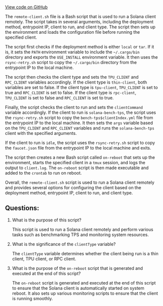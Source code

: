 [View code on GitHub](https://github.com/solana-labs/solana/blob/master/net/remote/remote-client.sh)

The `remote-client.sh` file is a Bash script that is used to run a Solana client remotely. The script takes in several arguments, including the deployment method, entrypoint IP, client to run, and client type. The script then sets up the environment and loads the configuration file before running the specified client.

The script first checks if the deployment method is either `local` or `tar`. If it is, it sets the `PATH` environment variable to include the `~/.cargo/bin` directory and exports the `USE_INSTALL` environment variable. It then uses the `rsync-retry.sh` script to copy the `~/.cargo/bin` directory from the entrypoint IP to the local machine.

The script then checks the client type and sets the `TPU_CLIENT` and `RPC_CLIENT` variables accordingly. If the client type is `thin-client`, both variables are set to false. If the client type is `tpu-client`, `TPU_CLIENT` is set to true and `RPC_CLIENT` is set to false. If the client type is `rpc-client`, `TPU_CLIENT` is set to false and `RPC_CLIENT` is set to true.

Finally, the script checks the client to run and sets the `clientCommand` variable accordingly. If the client to run is `solana-bench-tps`, the script uses the `rsync-retry.sh` script to copy the `bench-tps$clientIndex.yml` file from the entrypoint IP to the local machine. It then sets the `args` variable based on the `TPU_CLIENT` and `RPC_CLIENT` variables and runs the `solana-bench-tps` client with the specified arguments.

If the client to run is `idle`, the script uses the `rsync-retry.sh` script to copy the `faucet.json` file from the entrypoint IP to the local machine and exits.

The script then creates a new Bash script called `on-reboot` that sets up the environment, starts the specified client in a `tmux` session, and logs the output to `client.log`. The `on-reboot` script is then made executable and added to the `crontab` to run on reboot.

Overall, the `remote-client.sh` script is used to run a Solana client remotely and provides several options for configuring the client based on the deployment method, entrypoint IP, client to run, and client type.
## Questions: 
 1. What is the purpose of this script?
    
    This script is used to run a Solana client remotely and perform various tasks such as benchmarking TPS and monitoring system resources.

2. What is the significance of the `clientType` variable?
    
    The `clientType` variable determines whether the client being run is a thin client, TPU client, or RPC client.

3. What is the purpose of the `on-reboot` script that is generated and executed at the end of this script?
    
    The `on-reboot` script is generated and executed at the end of this script to ensure that the Solana client is automatically started on system reboot. It also sets up various monitoring scripts to ensure that the client is running smoothly.